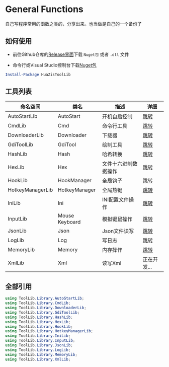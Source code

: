 # General Functions

自己写程序常用的函数之类的，分享出来。也当做是自己的一个备份了

## 如何使用

- 前往Github仓库的[Release界面](https://github.com/isHuaMouRen/GeneralFunctions/releases)下载 `Nuget包` 或者 `.dll` 文件

- 命令行或Visual Studio控制台下载[Nuget包](https://www.nuget.org/packages/HuaZisToolLib)
``` powershell
Install-Package HuaZisToolLib
```


## 工具列表

|命名空间|类名|描述|详细|
|-|-|-|-|
|AutoStartLib       |AutoStart      |开机自启控制       |[跳转](/Wiki/AutoStartLib.md)|
|CmdLib             |Cmd            |命令行工具         |[跳转](/Wiki/CmdLib.md)|
|DownloaderLib      |Downloader     |下载器             |[跳转](/Wiki/DownloaderLib.md)|
|GdiToolLib         |GdiTool        |绘制工具           |[跳转](/Wiki/GdiToolLib.md)|
|HashLib            |Hash           |哈希转换           |[跳转](/Wiki/HashLib.md)|
|HexLib             |Hex            |文件十六进制数据操作 |[跳转](/Wiki/HexLib.md)|
|HookLib            |HookManager    |全局钩子       |[跳转](/Wiki/KeyboardHookLib.md)|
|HotkeyManagerLib   |HotkeyManager  |全局热键           |[跳转](/Wiki/HotkeyManagerLib.md)|
|IniLib             |Ini            |INI配置文件操作    |[跳转](/Wiki/IniLib.md)|
|InputLib           |Mouse Keyboard |模拟键鼠操作       |[跳转](/Wiki/InputLib.md)|
|JsonLib            |Json           |Json文件读写       |[跳转](/Wiki/JsonLib.md)|
|LogLib             |Log            |写日志             |[跳转](/Wiki/LogLib.md)|
|MemoryLib          |Memory         |内存操作           |[跳转](/Wiki/MemoryLib.md)|
|XmlLib             |Xml            |读写Xml            |正在开发...|

## 全部引用

``` C#
using ToolLib.Library.AutoStartLib;
using ToolLib.Library.CmdLib;
using ToolLib.Library.DownloaderLib;
using ToolLib.Library.GdiToolLib;
using ToolLib.Library.HashLib;
using ToolLib.Library.HexLib;
using ToolLib.Library.HookLib;
using ToolLib.Library.HotkeyManagerLib;
using ToolLib.Library.IniLib;
using ToolLib.Library.InputLib;
using ToolLib.Library.JsonLib;
using ToolLib.Library.LogLib;
using ToolLib.Library.MemoryLib;
using ToolLib.Library.XmlLib;
```